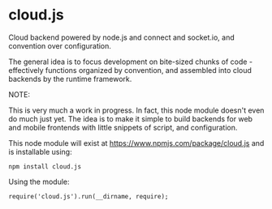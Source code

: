 cloud.js
========

Cloud backend powered by node.js and connect and socket.io, and convention
over configuration.

The general idea is to focus development on bite-sized chunks of code -
effectively functions organized by convention, and assembled into cloud
backends by the runtime framework.

NOTE:

This is very much a work in progress. In fact, this node module doesn't even
do much just yet. The idea is to make it simple to build backends for web and
mobile frontends with little snippets of script, and configuration.

This node module will exist at https://www.npmjs.com/package/cloud.js and is
installable using:

    npm install cloud.js

Using the module:

    require('cloud.js').run(__dirname, require);




